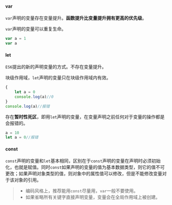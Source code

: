 #### var

`var`声明的变量存在变量提升。**函数提升比变量提升拥有更高的优先级**。

`var`声明的变量可以重复生命。

```js
var a = 1
var a
```

#### let

`ES6`提出的新的声明变量的方式。不存在变量提升。

块级作用域，`let`声明的变量只在块级作用域内有效。

```js
{
	let a = 0
	console.log(a)//0
}
console.log(a)//报错
```

存在**暂时性死区**，即用`let`声明的变量，在变量声明之前任何对于变量的操作都是会报错的。

```js
a = 10
let a = 0//报错
```

#### const

`const`声明的变量和`let`基本相同，区别在于`const`声明的变量在声明时必须初始化，也就是赋值。同时`const`如果声明的变量的值为基本数据类型，则它的值不可更改；如果声明对象类型的值，则对象中的属性值可以修改，但是不能修改变量对于该对象的引用。

>- 编码风格上，推荐能用`const`尽量用，`var`一般不要使用。
>- 如果省略所有关键字直接声明变量，变量会在全局作用域上被创建。